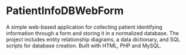 # PatientInfoDBWebForm
A simple web-based application for collecting patient identifying information through a form and storing it in a normalized database. The project includes entity relationship diagrams, a data dictionary, and SQL scripts for database creation. Built with HTML, PHP and MySQL.

